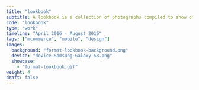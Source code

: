 ```yaml
---
title: "lookbook"
subtitle: A lookbook is a collection of photographs compiled to show off a model, a photographer, a style, or stylist or a clothing line.
code: "lookbook"
type: "work"
timeline: "April 2016 - August 2016"
tags: ["mcommerce", "mobile", "design"]
images:
  background: "format-lookbook-background.png"
  device: "device-Samsung-Galaxy-S8.png"
  showcase: 
    - "format-lookbook.gif"
weight: 4
draft: false
---
```

